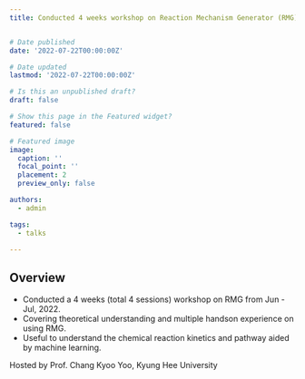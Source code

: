 ```yaml
---
title: Conducted 4 weeks workshop on Reaction Mechanism Generator (RMG) 


# Date published
date: '2022-07-22T00:00:00Z'

# Date updated
lastmod: '2022-07-22T00:00:00Z'

# Is this an unpublished draft?
draft: false

# Show this page in the Featured widget?
featured: false

# Featured image
image:
  caption: ''
  focal_point: ''
  placement: 2
  preview_only: false

authors:
  - admin

tags:
  - talks

---
```


## Overview

- Conducted a 4 weeks (total 4 sessions) workshop on RMG from Jun - Jul, 2022.
- Covering theoretical understanding and multiple handson experience on using RMG.
- Useful to understand the chemical reaction kinetics and pathway aided by machine learning.

Hosted by Prof. Chang Kyoo Yoo, Kyung Hee University